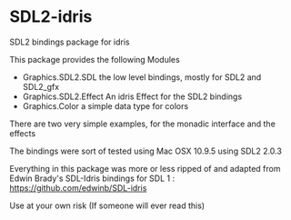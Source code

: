 SDL2-idris
==========

SDL2 bindings package for idris

This package provides the following Modules

- Graphics.SDL2.SDL the low level bindings, mostly for SDL2 and SDL2_gfx
- Graphics.SDL2.Effect An idris Effect for the SDL2 bindings
- Graphics.Color a simple data type for colors

There are two very simple examples, for the monadic interface and the effects

The bindings were sort of tested using Mac OSX 10.9.5 using SDL2 2.0.3

Everything in this package was more or less ripped of and adapted from Edwin Brady's
SDL-Idris bindings for SDL 1 : https://github.com/edwinb/SDL-idris

Use at your own risk (If someone will ever read this)

